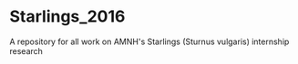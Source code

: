 # Starlings_2016
A repository for all work on AMNH's Starlings (Sturnus vulgaris) internship research
